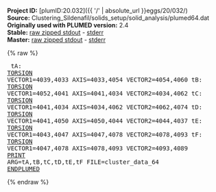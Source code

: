 **Project ID:** [plumID:20.032]({{ '/' | absolute_url }}eggs/20/032/)  
**Source:** Clustering_Sildenafil/solids_setup/solid_analysis/plumed64.dat  
**Originally used with PLUMED version:** 2.4  
**Stable:** [raw zipped stdout](plumed64.dat.plumed.stdout.txt.zip) - [stderr](plumed64.dat.plumed.stderr)  
**Master:** [raw zipped stdout](plumed64.dat.plumed_master.stdout.txt.zip) - [stderr](plumed64.dat.plumed_master.stderr)  

{% raw %}<pre>
tA: <a href="https://plumed.github.io/doc-master/user-doc/html/_t_o_r_s_i_o_n.html">TORSION</a> VECTOR1=4039,4033 AXIS=4033,4054 VECTOR2=4054,4060
tB: <a href="https://plumed.github.io/doc-master/user-doc/html/_t_o_r_s_i_o_n.html">TORSION</a> VECTOR1=4052,4041 AXIS=4041,4034 VECTOR2=4034,4062
tC: <a href="https://plumed.github.io/doc-master/user-doc/html/_t_o_r_s_i_o_n.html">TORSION</a> VECTOR1=4041,4034 AXIS=4034,4062 VECTOR2=4062,4074
tD: <a href="https://plumed.github.io/doc-master/user-doc/html/_t_o_r_s_i_o_n.html">TORSION</a> VECTOR1=4041,4050 AXIS=4050,4044 VECTOR2=4044,4037
tE: <a href="https://plumed.github.io/doc-master/user-doc/html/_t_o_r_s_i_o_n.html">TORSION</a> VECTOR1=4043,4047 AXIS=4047,4078 VECTOR2=4078,4093
tF: <a href="https://plumed.github.io/doc-master/user-doc/html/_t_o_r_s_i_o_n.html">TORSION</a> VECTOR1=4047,4078 AXIS=4078,4093 VECTOR2=4093,4089
<a href="https://plumed.github.io/doc-master/user-doc/html/_p_r_i_n_t.html">PRINT</a> ARG=tA,tB,tC,tD,tE,tF FILE=cluster_data_64
<a href="https://plumed.github.io/doc-master/user-doc/html/_e_n_d_p_l_u_m_e_d.html">ENDPLUMED</a>
</pre>{% endraw %}
